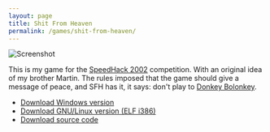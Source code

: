 ```yaml
---
layout: page
title: Shit From Heaven
permalink: /games/shit-from-heaven/
---
```


<img class="img-responsive" src="screenshot0.png" alt="Screenshot" />

This is my game for the
[SpeedHack 2002](http://www.speedhack.allegro.cc/) competition.  With
an original idea of my brother Martin. The rules imposed that the game
should give a message of peace, and SFH has it, it says: don't play to
[Donkey Bolonkey](/games/donkey-bolonkey/).

 * [Download Windows version](http://files.davidcapello.com/v1/sfh-dos.zip)
 * [Download GNU/Linux version (ELF i386)](http://files.davidcapello.com/v1/sfh-lin.tar.gz)
 * [Download source code](http://files.davidcapello.com/v1/sfh-src.tar.gz)
